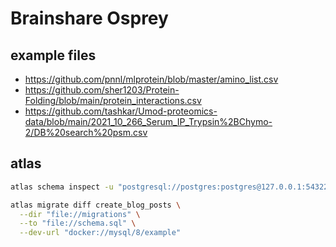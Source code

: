 # Brainshare Osprey

## example files

- https://github.com/pnnl/mlprotein/blob/master/amino_list.csv
- https://github.com/sher1203/Protein-Folding/blob/main/protein_interactions.csv
- https://github.com/tashkar/Umod-proteomics-data/blob/main/2021_10_266_Serum_IP_Trypsin%2BChymo-2/DB%20search%20psm.csv

## atlas

```bash
atlas schema inspect -u "postgresql://postgres:postgres@127.0.0.1:54322/postgres?sslmode=disable" --format '{{ sql . }}' > schema.sql
```

```bash
atlas migrate diff create_blog_posts \
  --dir "file://migrations" \
  --to "file://schema.sql" \
  --dev-url "docker://mysql/8/example"
```
